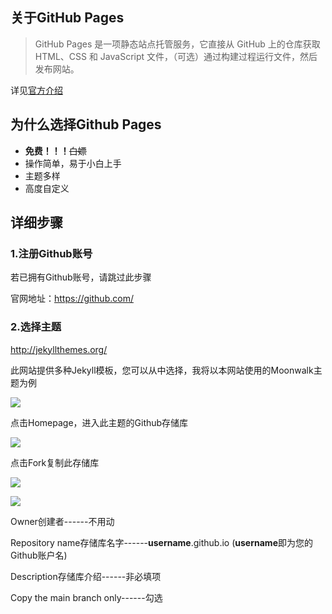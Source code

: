 ## 关于GitHub Pages
> GitHub Pages 是一项静态站点托管服务，它直接从 GitHub 上的仓库获取 HTML、CSS 和 JavaScript 文件，（可选）通过构建过程运行文件，然后发布网站。

详见[官方介绍](https://docs.github.com/zh/pages/getting-started-with-github-pages/about-github-pages#%E5%85%B3%E4%BA%8E-github-page)

## 为什么选择Github Pages
- __免费！！！__~~白嫖~~
- 操作简单，易于小白上手
- 主题多样
- 高度自定义

## 详细步骤
### 1.注册Github账号
若已拥有Github账号，请跳过此步骤

官网地址：<https://github.com/>

### 2.选择主题
<http://jekyllthemes.org/>

此网站提供多种Jekyll模板，您可以从中选择，我将以本网站使用的Moonwalk主题为例

![][01]

点击Homepage，进入此主题的Github存储库

![][02]

点击Fork复制此存储库

![][03]

![][04]

Owner创建者------不用动

Repository name存储库名字------**username**.github.io (**username**即为您的Github账户名)

Description存储库介绍------非必填项

Copy the main branch only------勾选



[01]: https://cdn.jsdelivr.net/gh/ub1nlr/ub1nlr.github.io/img/2023-07-29/01.png
[02]: https://cdn.jsdelivr.net/gh/ub1nlr/ub1nlr.github.io/img/2023-07-29/02.png
[03]: https://cdn.jsdelivr.net/gh/ub1nlr/ub1nlr.github.io/img/2023-07-29/03.png
[04]: https://cdn.jsdelivr.net/gh/ub1nlr/ub1nlr.github.io/img/2023-07-29/04.png